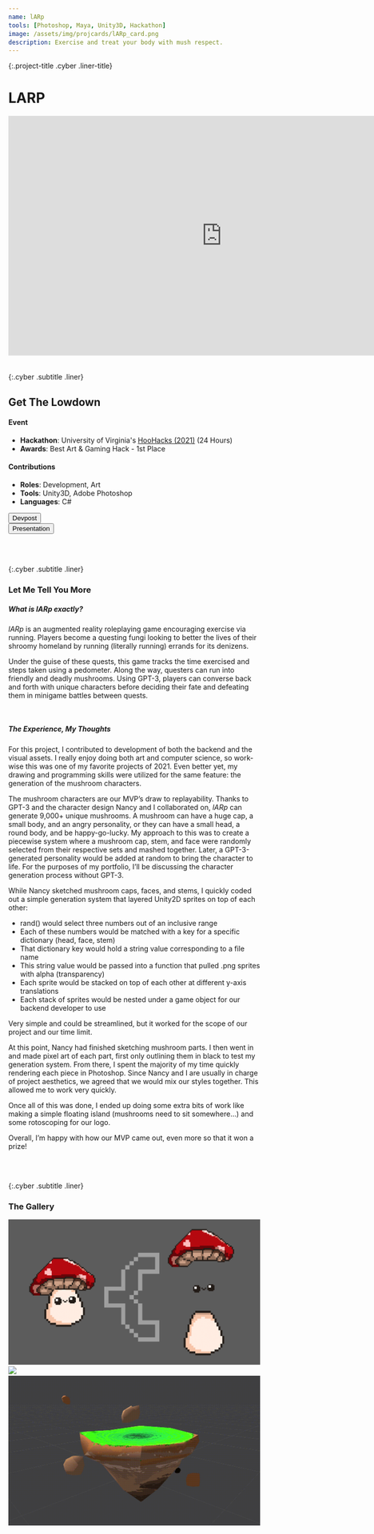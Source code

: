 ```yaml
---
name: lARp
tools: [Photoshop, Maya, Unity3D, Hackathon]
image: /assets/img/projcards/lARp_card.png
description: Exercise and treat your body with mush respect.
---
```


{:.project-title .cyber .liner-title}
# LARP

<div class="flex-container">
    <div class="flex-child vertical-center m-iframe-container">
        <iframe width="854" height="480" class="pixel-div-enclose" src="https://www.youtube.com/embed/wR7rJfNN0Ow" title="YouTube video player" frameborder="0" allow="accelerometer; autoplay; clipboard-write; encrypted-media; gyroscope; picture-in-picture" allowfullscreen></iframe>
    </div>
</div>

<br>

{:.cyber .subtitle .liner}
## Get The Lowdown
<div class="pixel-div">
    <h4 class="cyber info-subtitle">Event</h4>
    <ul>
        <li><strong>Hackathon</strong>: University of Virginia's <a href="https://hoohacks21.devpost.com">HooHacks (2021)</a> (24 Hours)</li>
        <li><strong>Awards</strong>: Best Art & Gaming Hack - 1st Place</li>
    </ul>
    <h4 class="cyber info-subtitle">Contributions</h4>
    <ul>
        <li><strong>Roles</strong>: Development, Art</li>
        <li><strong>Tools</strong>: Unity3D, Adobe Photoshop</li>
        <li><strong>Languages</strong>: C#</li>
    </ul>
</div>

<div class="flex-container">
    <div class="flex-child vertical-center">
        <a class="no-underline" href="https://devpost.com/software/test-yotepg">
            <button class="btn m-btn">
            <span class="btn__content">Devpost</span>
            <span class="btn__glitch"></span>
            </button>
        </a>
    </div>
    <div class="flex-child vertical-center">
        <a class="no-underline" href="https://docs.google.com/presentation/d/1YYduuRyl2G3aSf83MsG60qYuUdKM0eRYCTBcEizqL-Q/edit?usp=sharing">
            <button class="btn m-btn">
            <span class="btn__content">Presentation</span>
            <span class="btn__glitch"></span>
            </button>
        </a>
    </div>
</div>

<br><br>

{:.cyber .subtitle .liner}
### Let Me Tell You More
<div class="pixel-div">
<h5 class="cyber info-subtitle">What is lARp exactly?</h5>
    <p>
    <em>lARp</em> is an augmented reality roleplaying game encouraging exercise via running. Players become a questing fungi looking to better the lives of their shroomy homeland by running (literally running) errands for its denizens.
    </p>
    <p>
    Under the guise of these quests, this game tracks the time exercised and steps taken using a pedometer. Along the way, questers can run into friendly and deadly mushrooms. Using GPT-3, players can converse back and forth with unique characters before deciding their fate and defeating them in minigame battles between quests.
    </p>
    <br>
    <h5 class="cyber info-subtitle">The Experience, My Thoughts</h5>
    <p>
    For this project, I contributed to development of both the backend and the visual assets. I really enjoy doing both art and computer science, so work-wise this was one of my favorite projects of 2021. Even better yet, my drawing and programming skills were utilized for the same feature: the generation of the mushroom characters.
    </p>
    <p>
    The mushroom characters are our MVP’s draw to replayability. Thanks to GPT-3 and the character design Nancy and I collaborated on, <em>lARp</em> can generate 9,000+ unique mushrooms. A mushroom can have a huge cap, a small body, and an angry personality, or they can have a small head, a round body, and be happy-go-lucky. My approach to this was to create a piecewise system where a mushroom cap, stem, and face were randomly selected from their respective sets and mashed together. Later, a GPT-3-generated personality would be added at random to bring the character to life. For the purposes of my portfolio, I’ll be discussing the character generation process without GPT-3.
    </p>
    <p>
    While Nancy sketched mushroom caps, faces, and stems, I quickly coded out a simple generation system that layered Unity2D sprites on top of each other:
    <ul>
        <li>rand() would select three numbers out of an inclusive range</li>
        <li>Each of these numbers would be matched with a key for a specific dictionary (head, face, stem)</li>
        <li>That dictionary key would hold a string value corresponding to a file name</li>
        <li>This string value would be passed into a function that pulled .png sprites with alpha (transparency)</li>
        <li>Each sprite would be stacked on top of each other at different y-axis translations</li>
        <li>Each stack of sprites would be nested under a game object for our backend developer to use</li>
    </ul>
    Very simple and could be streamlined, but it worked for the scope of our project and our time limit.
    </p>
    <p>
    At this point, Nancy had finished sketching mushroom parts. I then went in and made pixel art of each part, first only outlining them in black to test my generation system. From there, I spent the majority of my time quickly rendering each piece in Photoshop. Since Nancy and I are usually in charge of project aesthetics, we agreed that we would mix our styles together. This allowed me to work very quickly.
    </p>
    <p>
    Once all of this was done, I ended up doing some extra bits of work like making a simple floating island (mushrooms need to sit somewhere…) and some rotoscoping for our logo.
    </p>
    <p>
    Overall, I’m happy with how our MVP came out, even more so that it won a prize!
    </p>
</div>

<br><br>

{:.cyber .subtitle .liner}
### The Gallery
<div class="pixel-div">
    <div class="flex-container">
        <div class="flex-child vertical-center">
            <a class="no-underline" href="../assets/img/projects/lARp/piecewise.png" data-lightbox="roadtrip">
                <img class="hover cropped" src="../assets/img/projects/lARp/piecewise.png">
            </a>
        </div>
        <div class="flex-child vertical-center">
            <a class="no-underline" href="../assets/img/projects/lARp/randomize.gif" data-lightbox="roadtrip">
                <img class="hover cropped" src="../assets/img/projects/lARp/randomize.gif">
            </a>
        </div>
        <div class="flex-child vertical-center">
            <a class="no-underline" href="../assets/img/projects/lARp/island.gif" data-lightbox="roadtrip">
                <img class="hover cropped" src="../assets/img/projects/lARp/island.gif">
            </a>
        </div>
    </div>
</div>
<br>